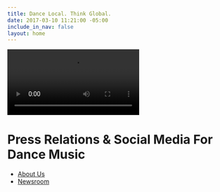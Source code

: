 ```yaml
---
title: Dance Local. Think Global.
date: 2017-03-10 11:21:00 -05:00
include_in_nav: false
layout: home
---
```


<div class="masthead">
	<video autoplay loop>
		<source src="/assets/plexi-background-web.mp4" type="video/mp4" />
	</video>
	<h1>Press Relations & Social Media For Dance Music</h1>
</div>

<ul class="home-nav">
	<li><a href="/about/">About Us</a></li>
	<li><a href="/press/">Newsroom</a></li>
</ul>

